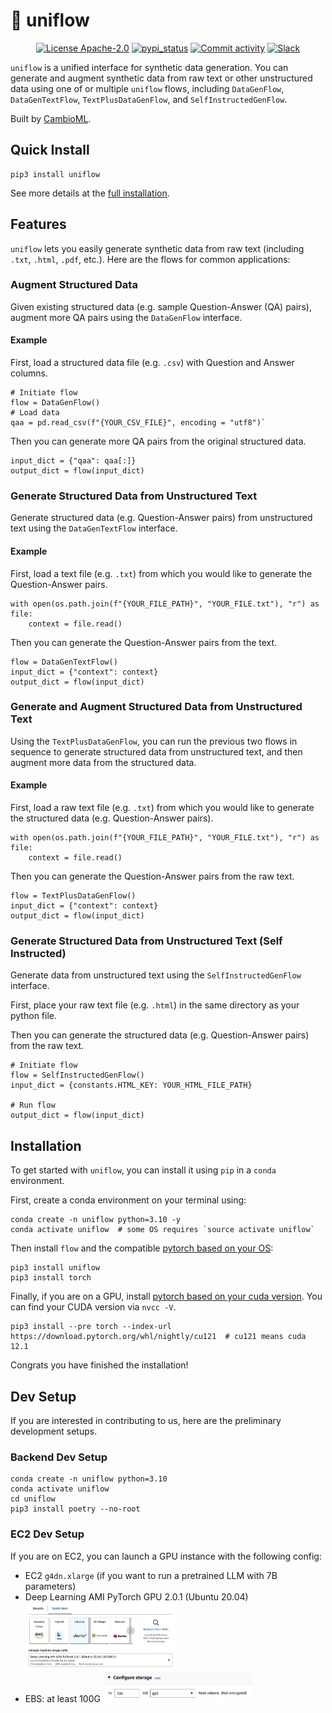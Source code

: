 # 🌊 uniflow
<p align="center">
  <a href="/LICENSE"><img alt="License Apache-2.0" src="https://img.shields.io/github/license/cambioml/uniflow?style=flat-square"></a>
  <a href="https://pypi.org/project/uniflow"><img src="https://img.shields.io/pypi/v/uniflow.svg" alt="pypi_status" /></a>
  <a href="https://github.com/cambioml/uniflow/graphs/commit-activity"><img alt="Commit activity" src="https://img.shields.io/github/commit-activity/m/cambioml/uniflow?style=flat-square"/></a>
  <a href="https://join.slack.com/t/cambiomlworkspace/shared_invite/zt-1zes33rmt-20Rag043uvExUaUdvt5_xQ"><img src="https://badgen.net/badge/Join/Community/cyan?icon=slack" alt="Slack" /></a>
</p>

`uniflow` is a unified interface for synthetic data generation. You can generate and augment synthetic data from raw text or other unstructured data using one of or multiple `uniflow` flows, including `DataGenFlow`, `DataGenTextFlow`, `TextPlusDataGenFlow`, and `SelfInstructedGenFlow`.

Built by [CambioML](https://www.cambioml.com/).

## Quick Install

```
pip3 install uniflow
```

See more details at the [full installation](https://github.com/CambioML/uniflow/tree/main#Installation).


## Features
`uniflow` lets you easily generate synthetic data from raw text (including `.txt`, `.html`, `.pdf`, etc.). Here are the flows for common applications:

### Augment Structured Data
Given existing structured data (e.g. sample Question-Answer (QA) pairs), augment more QA pairs using the `DataGenFlow` interface.

#### Example
First, load a structured data file (e.g. `.csv`) with Question and Answer columns.
```
# Initiate flow
flow = DataGenFlow()
# Load data
qaa = pd.read_csv(f"{YOUR_CSV_FILE}", encoding = "utf8")`
```

Then you can generate more QA pairs from the original structured data.
```
input_dict = {"qaa": qaa[:]}
output_dict = flow(input_dict)

```
### Generate Structured Data from Unstructured Text
Generate structured data (e.g. Question-Answer pairs) from unstructured text using the `DataGenTextFlow` interface.

#### Example
First, load a text file (e.g. `.txt`) from which you would like to generate the Question-Answer pairs.
```
with open(os.path.join(f"{YOUR_FILE_PATH}", "YOUR_FILE.txt"), "r") as file:
    context = file.read()
```
Then you can generate the Question-Answer pairs from the text.
```
flow = DataGenTextFlow()
input_dict = {"context": context}
output_dict = flow(input_dict)
```

### Generate and Augment Structured Data from Unstructured Text
Using the `TextPlusDataGenFlow`, you can run the previous two flows in sequence to generate structured data from unstructured text, and then augment more data from the structured data.

#### Example
First, load a raw text file (e.g. `.txt`) from which you would like to generate the structured data (e.g. Question-Answer pairs).
```
with open(os.path.join(f"{YOUR_FILE_PATH}", "YOUR_FILE.txt"), "r") as file:
    context = file.read()
```
Then you can generate the Question-Answer pairs from the raw text.
```
flow = TextPlusDataGenFlow()
input_dict = {"context": context}
output_dict = flow(input_dict)
```

### Generate Structured Data from Unstructured Text (Self Instructed)
Generate data from unstructured text using the `SelfInstructedGenFlow` interface.

First, place your raw text file (e.g. `.html`) in the same directory as your python file.

Then you can generate the structured data (e.g. Question-Answer pairs) from the raw text.
```
# Initiate flow
flow = SelfInstructedGenFlow()
input_dict = {constants.HTML_KEY: YOUR_HTML_FILE_PATH}

# Run flow
output_dict = flow(input_dict)
```

## Installation
To get started with `uniflow`, you can install it using `pip` in a `conda` environment.

First, create a conda environment on your terminal using:
```
conda create -n uniflow python=3.10 -y
conda activate uniflow  # some OS requires `source activate uniflow`
```

Then install `flow` and the compatible [pytorch based on your OS](https://pytorch.org/get-started/locally/):
```
pip3 install uniflow
pip3 install torch
```

Finally, if you are on a GPU, install [pytorch based on your cuda version](https://pytorch.org/get-started/locally/). You can find your CUDA version via `nvcc -V`.
```
pip3 install --pre torch --index-url https://download.pytorch.org/whl/nightly/cu121  # cu121 means cuda 12.1
```

Congrats you have finished the installation!

## Dev Setup
If you are interested in contributing to us, here are the preliminary development setups.

### Backend Dev Setup
```
conda create -n uniflow python=3.10
conda activate uniflow
cd uniflow
pip3 install poetry --no-root
```
### EC2 Dev Setup
If you are on EC2, you can launch a GPU instance with the following config:
- EC2 `g4dn.xlarge` (if you want to run a pretrained LLM with 7B parameters)
- Deep Learning AMI PyTorch GPU 2.0.1 (Ubuntu 20.04)
    <img src="example/image/readme_ec2_ami.jpg" alt="Alt text" width="50%" height="50%"/>
- EBS: at least 100G
    <img src="example/image/readme_ec2_storage.png" alt="Alt text" width="50%" height="50%"/>